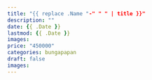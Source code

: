 ```yaml
---
title: "{{ replace .Name "-" " " | title }}"
description: ""
date: {{ .Date }}
lastmod: {{ .Date }}
images: 
price: "450000"
categories: bungapapan
draft: false
images: 
---
```

